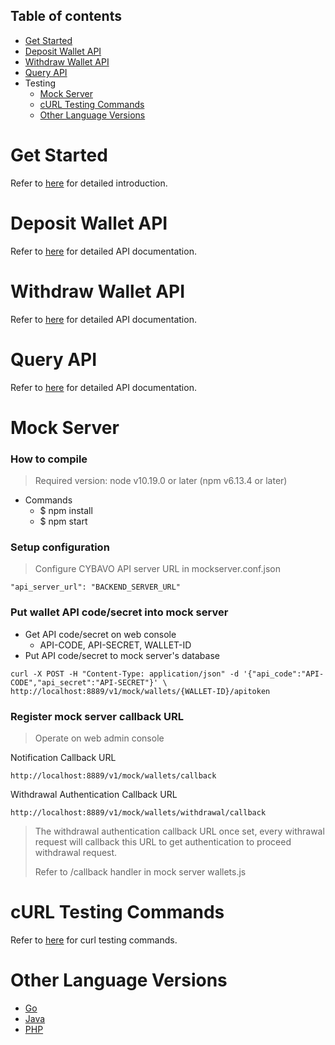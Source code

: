 <a name="table-of-contents"></a>
## Table of contents

- [Get Started](#get-started)
- [Deposit Wallet API](#deposit-wallet-api)
- [Withdraw Wallet API](#withdraw-wallet-api)
- [Query API](#query-api)
- Testing
	- [Mock Server](#mock-server)
	- [cURL Testing Commands](#curl-testing-commands)
	- [Other Language Versions](#other-language-versions)

<a name="get-started"></a>
# Get Started

Refer to [here](https://github.com/CYBAVO/SOFA_MOCK_SERVER#get-started) for detailed introduction.

<a name="deposit-wallet-api"></a>
# Deposit Wallet API

Refer to [here](https://github.com/CYBAVO/SOFA_MOCK_SERVER#create-deposit-wallet-addresses) for detailed API documentation.

<a name="withdraw-wallet-api"></a>
# Withdraw Wallet API

Refer to [here](https://github.com/CYBAVO/SOFA_MOCK_SERVER#withdraw) for detailed API documentation.

<a name="query-api"></a>
# Query API

Refer to [here](https://github.com/CYBAVO/SOFA_MOCK_SERVER#query-api-token-status) for detailed API documentation.

<a name="mock-server"></a>
# Mock Server

### How to compile

> Required version: node v10.19.0 or later (npm v6.13.4 or later)

- Commands
	- $ npm install
	- $ npm start


### Setup configuration

>	Configure CYBAVO API server URL in mockserver.conf.json

```
"api_server_url": "BACKEND_SERVER_URL"
```

### Put wallet API code/secret into mock server
-	Get API code/secret on web console
	-	API-CODE, API-SECRET, WALLET-ID
- 	Put API code/secret to mock server's database

```
curl -X POST -H "Content-Type: application/json" -d '{"api_code":"API-CODE","api_secret":"API-SECRET"}' \
http://localhost:8889/v1/mock/wallets/{WALLET-ID}/apitoken
```

### Register mock server callback URL
>	Operate on web admin console

Notification Callback URL

```
http://localhost:8889/v1/mock/wallets/callback
```

Withdrawal Authentication Callback URL

```
http://localhost:8889/v1/mock/wallets/withdrawal/callback
```

> The withdrawal authentication callback URL once set, every withrawal request will callback this URL to get authentication to proceed withdrawal request.
> 
> Refer to /callback handler in mock server wallets.js

<a name="curl-testing-commands"></a>
# cURL Testing Commands

Refer to [here](https://github.com/CYBAVO/SOFA_MOCK_SERVER#curl-testing-commands) for curl testing commands.

<a name="other-language-versions"></a>
# Other Language Versions
- [Go](https://github.com/CYBAVO/SOFA_MOCK_SERVER)
- [Java](https://github.com/CYBAVO/SOFA_MOCK_SERVER_JAVA)
- [PHP](https://github.com/CYBAVO/SOFA_MOCK_SERVER_PHP)
